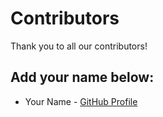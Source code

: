 # Contributors

Thank you to all our contributors!

## Add your name below:

- Your Name - [GitHub Profile](https://github.com/yourusername)
